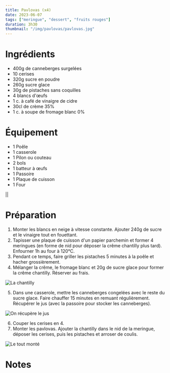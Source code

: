 ```yaml
---
title: Pavlovas (x4)
date: 2023-06-07
tags: ["meringue", "dessert", "fruits rouges"]
duration: 3h30
thumbnail: "/img/pavlovas/pavlovas.jpg"
---
```


# Ingrédients

+ 400g de canneberges surgelées
+ 10 cerises
+ 320g sucre en poudre
+ 260g sucre glace
+ 30g de pistaches sans coquilles
+ 4 blancs d'œufs
+ 1 c. à café de vinaigre de cidre
+ 30cl de crème 35%
+ 1 c. à soupe de fromage blanc 0%

# Équipement

+ 1 Poêle
+ 1 casserole
+ 1 Pilon ou couteau
+ 2 bols
+ 1 batteur à œufs
+ 1 Passoire
+ 1 Plaque de cuisson
+ 1 Four

||

# Préparation

1. Monter les blancs en neige à vitesse constante. Ajouter 240g de sucre et le vinaigre tout en fouettant.
2. Tapisser une plaque de cuisson d'un papier parchemin et former 4 meringues (en forme de nid pour 
déposer la crême chantilly plus tard). Enfourner 1h au four à 120°C.
3. Pendant ce temps, faire griller les pistaches 5 minutes à la poêle et hacher grossièrement.
4. Mélanger la crême, le fromage blanc et 20g de sucre glace pour former la crême chantilly. Réserver au frais.

![La chantilly](/img/pavlovas/pavlovas-step-4.jpg)

5. Dans une casserole, mettre les canneberges congelées avec le reste du sucre glace. Faire chauffer 15 minutes
en remuant régulièrement. Récupérer le jus (avec la passoire pour stocker les canneberges).

![On récupère le jus](/img/pavlovas/pavlovas-step-5.jpg)

6. Couper les cerises en 4.
7. Monter les pavlovas. Ajouter la chantilly dans le nid de la meringue, déposer les cerises, puis les pistaches
et arroser de coulis.

![Le tout monté](/img/pavlovas/pavlovas-step-7.jpg)

# Notes
